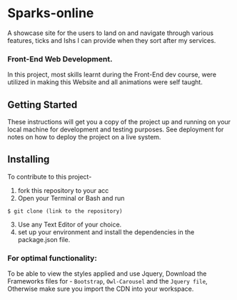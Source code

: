 # Sparks-online
A showcase site for the users to land on and navigate through various features, ticks and Ishs I can provide when they sort after my services.

### Front-End Web Development.

In this project, most skills learnt during the Front-End dev course, were utilized in making this Website and all animations were self taught.

## Getting Started

These instructions will get you a copy of the project up and running on your local machine for development and testing purposes. See deployment for notes on how to deploy the project on a live system.

## Installing
To contribute to this project-
1. fork this repository to your acc
2. Open your Terminal or Bash and run 
```
$ git clone (link to the repository)
```
3. Use any Text Editor of your choice.
4. set up your environment and install the dependencies in the package.json file.

### For optimal functionality:
To be able to view the styles applied and use Jquery, Download the Frameworks files for - `Bootstrap`, `Owl-Carousel` and the `Jquery file`, Otherwise make sure you import the CDN into your workspace.
